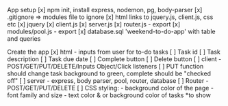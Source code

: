 App setup
    [x] npm init, install express, nodemon, pg, body-parser
    [x] .gitignore => modules file to ignore
    [x] html links to jquery.js, client.js, css etc
    [x] jquery
    [x] client.js
    [x] server.js
    [x] router.js - export
    [x] modules/pool.js - export
    [x] database.sql 'weekend-to-do-app' with table and queries

Create the app
    [x] html - inputs from user for to-do tasks
        [ ] Task id
        [ ] Task description
        [ ] Task due date
        [ ] Complete button
        [ ] Delete button
    [ ] client - POST/GET/PUT/DELETE/Inputs Object/Click listeners
        [ ] PUT function should change task background to green, complete should be "checked off"
    [ ] server - express, body parser, pool, router, database
    [ ] Router - POST/GET/PUT/DELETE
    [ ] CSS styling:
        - background color of the page
        - font family and size
        - text color & or background color of tasks *to show 
